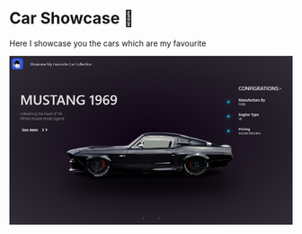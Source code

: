# Car Showcase 🚀
<p>Here I showcase you the cars which are my favourite </p>
<img src="githubpreviewbykavya.png">
